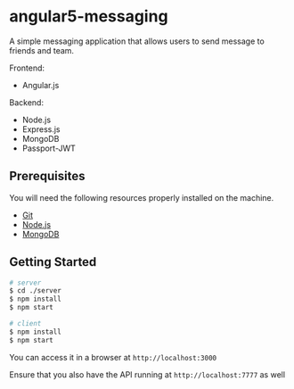 # angular5-messaging

A simple messaging application that allows users to send message to friends and team.

Frontend:

* Angular.js

Backend:

* Node.js
* Express.js
* MongoDB
* Passport-JWT

## Prerequisites

You will need the following resources properly installed on the machine.

* [Git](https://git-scm.com)
* [Node.js](https://nodejs.org)
* [MongoDB](https://www.mongodb.com)

## Getting Started

```bash
# server
$ cd ./server
$ npm install
$ npm start

# client
$ npm install
$ npm start
```

You can access it in a browser at `http://localhost:3000`

Ensure that you also have the API running at `http://localhost:7777` as well
